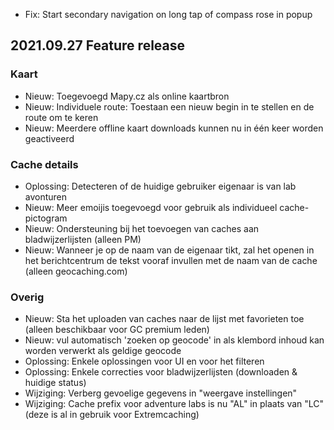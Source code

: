 - Fix: Start secondary navigation on long tap of compass rose in popup

## 2021.09.27 Feature release

### Kaart
- Nieuw: Toegevoegd Mapy.cz als online kaartbron
- Nieuw: Individuele route: Toestaan een nieuw begin in te stellen en de route om te keren
- Nieuw: Meerdere offline kaart downloads kunnen nu in één keer worden geactiveerd

### Cache details
- Oplossing: Detecteren of de huidige gebruiker eigenaar is van lab avonturen
- Nieuw: Meer emoijis toegevoegd voor gebruik als individueel cache-pictogram
- Nieuw: Ondersteuning bij het toevoegen van caches aan bladwijzerlijsten (alleen PM)
- Nieuw: Wanneer je op de naam van de eigenaar tikt, zal het openen in het berichtcentrum de tekst vooraf invullen met de naam van de cache (alleen geocaching.com)

### Overig
- Nieuw: Sta het uploaden van caches naar de lijst met favorieten toe (alleen beschikbaar voor GC premium leden)
- Nieuw: vul automatisch 'zoeken op geocode' in als klembord inhoud kan worden verwerkt als geldige geocode
- Oplossing: Enkele oplossingen voor UI en voor het filteren
- Oplossing: Enkele correcties voor bladwijzerlijsten (downloaden & huidige status)
- Wijziging: Verberg gevoelige gegevens in "weergave instellingen"
- Wijziging: Cache prefix voor adventure labs is nu "AL" in plaats van "LC" (deze is al in gebruik voor Extremcaching)
